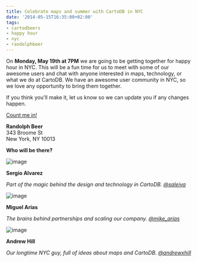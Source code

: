 ```yaml
---
title: Celebrate maps and summer with CartoDB in NYC
date: '2014-05-15T16:35:00+02:00'
tags:
- cartodbeers
- happy hour
- nyc
- randolphbeer
---
```


On **Monday, May 19th at 7PM** we are going to be getting together for happy hour in NYC. This will be a fun time for us to meet with some of our awesome users and chat with anyone interested in maps, technology, or what we do at CartoDB. We have an awesome user community in NYC, so we love any opportunity to bring them together. 

If you think you'll make it, let us know so we can update you if any changes happen. 

<a href="https://www.eventbrite.es/e/entradas-happy-hour-to-celebrate-maps-nyc-and-summer-11647513025?ref=elink">Count me in!</a>

**Randolph Beer**<br/>343 Broome St<br/>New York, NY 10013

**Who will be there?**

<img alt="image" src="https://31.media.tumblr.com/0c6863e690523f9806b6c37b206bd85f/tumblr_inline_n5md38ky9E1r08zao.jpg"/>

**Sergio Alvarez**

_Part of the magic behind the design and technology in CartoDB. <a href="https://twitter.com/saleiva">@saleiva</a>_

<img alt="image" src="https://31.media.tumblr.com/de99c3f33fd8b41027570fc92a05e8b6/tumblr_inline_n5md3kL7881r08zao.jpg"/>

**Miguel Arias**

_The brains behind partnerships and scaling our company. <a href="https://twitter.com/mike_arias">@mike_arias</a>_

<img alt="image" src="https://31.media.tumblr.com/6b19c76bb0708a842ac6d508dbd112a7/tumblr_inline_n5mdaoik4J1r08zao.jpg"/>

**Andrew Hill**

_Our longtime NYC guy, full of ideas about maps and CartoDB. <a href="https://twitter.com/andrewxhill">@andrewxhill</a>_
